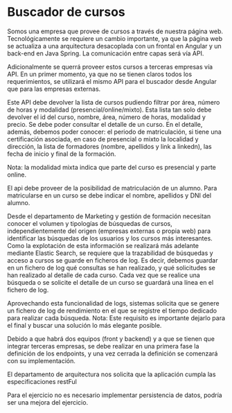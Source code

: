 # Buscador de cursos

Somos una empresa que provee de cursos a través de nuestra página web. Tecnológicamente se requiere un cambio importante, ya que la página web se actualiza a una arquitectura desacoplada con un frontal en Angular y un back-end en Java Spring. La comunicación entre capas será vía API.

Adicionalmente se querrá proveer estos cursos a terceras empresas vía API. En un primer momento, ya que no se tienen claros todos los requerimientos, se utilizará el mismo API para el buscador desde Angular que para las empresas externas.

Este API debe devolver la lista de cursos pudiendo filtrar por área, número de horas y modalidad (presencial/online/mixto). Esta lista tan solo debe devolver el id del curso, nombre, área, número de horas, modalidad y precio. Se debe poder consultar el detalle de un curso. En el detalle, además, debemos poder conocer: el periodo de matriculación, si tiene una certificación asociada, en caso de presencial o mixto la localidad y dirección, la lista de formadores (nombre, apellidos y link a linkedn), las fecha de inicio y final de la formación.

Nota: la modalidad mixta indica que parte del curso es presencial y parte online.

El api debe proveer de la posibilidad de matriculación de un alumno. Para matricularse en un curso se debe indicar el nombre, apellidos y DNI del alumno.

Desde el departamento de Marketing y gestión de formación necesitan conocer el volumen y tipologías de búsquedas de cursos, independientemente del origen (empresas externas o propia web) para identificar las búsquedas de los usuarios y los cursos más interesantes. Como la explotación de esta información se realizará más adelante mediante Elastic Search, se requiere que la trazabilidad de búsquedas y acceso a cursos se guarde en ficheros de log. Es decir, debemos guardar en un fichero de log qué consultas se han realizado, y qué solicitudes se han realizado al detalle de cada curso. Cada vez que se realice una búsqueda o se solicite el detalle de un curso se guardará una línea en el fichero de log.

Aprovechando esta funcionalidad de logs, sistemas solicita que se genere un fichero de log de rendimiento en el que se registre el tiempo dedicado para realizar cada búsqueda. Nota: Este requisito es importante dejarlo para el final y buscar una solución lo más elegante posible.

Debido a que habrá dos equipos (front y backend) y a que se tienen que integrar terceras empresas, se debe realizar en una primera fase la definición de los endpoints, y una vez cerrada la definición se comenzará con su implementación.

El departamento de arquitectura nos solicita que la aplicación cumpla las especificaciones restFul

Para el ejercicio no es necesario implementar persistencia de datos, podría ser una mejora del ejercicio.
